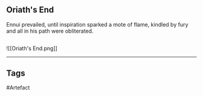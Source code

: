 ## Oriath's End
Ennui prevailed, until inspiration sparked
a mote of flame, kindled by fury
and all in his path were obliterated.
## 
![[Oriath's End.png]]

---
## Tags
#Artefact
